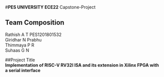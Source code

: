 #**PES UNIVERSITY ECE22** Capstone-Project 


## Team Composition
Rathish A T   PES1201801532  
Giridhar N Prabhu  
Thimmaya P R  
Suhaas G N  

##Project Title  
**Implementation of RISC-V RV32I ISA and its extension in Xilinx FPGA with a serial interface**
